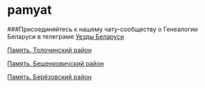 # pamyat

###Присоединяйтесь к нашему чату-сообществу о Генеалогии Беларуси в телеграме [Уезды Беларуси](https://t.me/uezdy) 

[Память. Толочинский район](/pamyat/tolochinskiy)

[Память. Бешенковичский район](/pamyat/beshenkovichskiy)

[Память. Берёзовский район](/pamyat/berezovskiy)